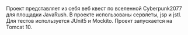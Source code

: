 Проект представляет из себя веб квест по вселенной Cyberpunk2077 для площадки JavaRush.
В проекте использованы сервлеты, jsp и jstl.
Для тестов используется JUnit5 и Mockito.
Проект запускается на Tomcat 10.
